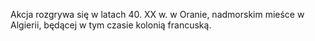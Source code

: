 Akcja rozgrywa się w latach 40. XX w. w Oranie, nadmorskim mieśce w Algierii, będącej w tym czasie kolonią francuską.
